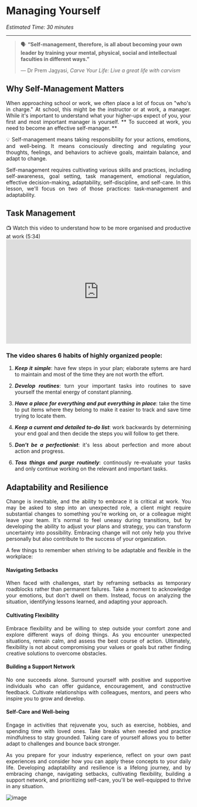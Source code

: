 # Managing Yourself

*Estimated Time: 30 minutes*

---

>  🗣 **“Self-management, therefore, is all about becoming your own leader by training your mental, physical, social and intellectual faculties in different ways.”**
>
>  — Dr Prem Jagyasi, _Carve Your Life: Live a great life with carvism_
<div style='text-align: justify;'>

 ## Why Self-Management Matters
 When approaching school or work, we often place a lot of focus on "who's in charge." At school, this might be the instructor or at work, a manager. While it's important to understand what your higher-ups expect of you, your first and most important manager is yourself. ** To succeed at work, you need to become an effective self-manager. 
** 
 
 <aside>
  💡 Self-management means taking responsibility for your actions, emotions, and well-being. It means consciously directing and regulating your thoughts, feelings, and behaviors to achieve goals, maintain balance, and adapt to change.
 </aside>
 
Self-management requires cultivating various skills and practices, including self-awareness, goal setting, task management, emotional regulation, effective decision-making, adaptability, self-discipline, and self-care. In this lesson, we'll focus on two of those practices: task-management and adaptability. 

 
 ## Task Management 

<aside> 
 📺 Watch this video to understand how to be more organised and productive at work (5:34)
 </aside>

 <div style="position: relative; padding-bottom: 56.25%; height: 0;">
  <iframe width="560" height="315" src="https://www.youtube.com/embed/88MjoZalHpM" title="YouTube video player" frameborder="0" allow="accelerometer; autoplay; clipboard-write; encrypted-media; gyroscope; picture-in-picture; web-share" allowfullscreen style="position: absolute; top: 0; left: 0; width: 100%; height: 100%;"></iframe>
</div>

### The video shares 6 habits of highly organized people:
 
1. _**Keep it simple**_: have few steps in your plan; elaborate sytems are hard to maintain and most of the time they are not worth the effort.
 
2. _**Develop routines**_: turn your important tasks into routines to save yourself the mental energy of constant planning.
 
3. _**Have a place for everything and put everything in place**_: take the time to put items where they belong to make it easier to track and save time trying to locate them.
 
4. _**Keep a current and detailed to-do list**_: work backwards by determining your end goal and then decide the steps you will follow to get there.
 
5. _**Don't be a perfectionist**_: it's less about perfection and more about action and progress.
 
6. _**Toss things and purge routinely**_: continously re-evaluate your tasks and only continue working on the relevant and important tasks.


## Adaptability and Resilience

Change is inevitable, and the ability to embrace it is critical at work. You may be asked to step into an unexpected role, a client might require substantial changes to something you're working on, or a colleague might leave your team. It's normal to feel uneasy during transitions, but by developing the ability to adjust your plans and strategy, you can transform uncertainty into possibility. Embracing change will not only help you thrive personally but also contribute to the success of your organization.

A few things to remember when striving to be adaptable and flexible in the workplace:

#### Navigating Setbacks

When faced with challenges, start by reframing setbacks as temporary roadblocks rather than permanent failures. Take a moment to acknowledge your emotions, but don't dwell on them. Instead, focus on analyzing the situation, identifying lessons learned, and adapting your approach.

#### Cultivating Flexibility

Embrace flexibility and be willing to step outside your comfort zone and explore different ways of doing things. As you encounter unexpected situations, remain calm, and assess the best course of action. Ultimately, flexibility is not about compromising your values or goals but rather finding creative solutions to overcome obstacles.

#### Building a Support Network

No one succeeds alone. Surround yourself with positive and supportive individuals who can offer guidance, encouragement, and constructive feedback. Cultivate relationships with colleagues, mentors, and peers who inspire you to grow and develop.

#### Self-Care and Well-being

Engage in activities that rejuvenate you, such as exercise, hobbies, and spending time with loved ones. Take breaks when needed and practice mindfulness to stay grounded. Taking care of yourself allows you to better adapt to challenges and bounce back stronger.

 

As you prepare for your industry experience, reflect on your own past experiences and consider how you can apply these concepts to your daily life. Developing adaptability and resilience is a lifelong journey, and by embracing change, navigating setbacks, cultivating flexibility, building a support network, and prioritizing self-care, you'll be well-equipped to thrive in any situation.

![image](https://user-images.githubusercontent.com/1774663/230725833-adb05c18-8f41-40b0-994d-4f3004dea9d4.png](https://www.google.com/url?sa=i&url=https%3A%2F%2Fwhatedsaid.wordpress.com%2F2009%2F11%2F01%2F231%2F&psig=AOvVaw1lTJ3BmNwECNDSdDWCSfmT&ust=1685784458119000&source=images&cd=vfe&ved=0CA4QjRxqFwoTCJja4M-ipP8CFQAAAAAdAAAAABAD)](https://www.google.com/url?sa=i&url=https%3A%2F%2Fquotefancy.com%2Fquote%2F1575455%2FJohn-Powell-Communication-works-for-those-who-work-at-it&psig=AOvVaw3mNfNwOkwjHpM1HB84s-25&ust=1685785782891000&source=images&cd=vfe&ved=0CA4QjRxqFwoTCPDqj_unpP8CFQAAAAAdAAAAABAR)](https://www.google.com/url?sa=i&url=https%3A%2F%2Fwww.quotespedia.org%2Fauthors%2Fc%2Fcharles-darwin%2Fit-is-not-the-strongest-of-the-species-that-survive-nor-the-most-intelligent-but-the-one-most-responsive-to-change-charles-darwin%2F&psig=AOvVaw2aax1KQI7mWXXbjyRZzmeJ&ust=1685786314860000&source=images&cd=vfe&ved=0CA4QjRxqFwoTCOCzvseppP8CFQAAAAAdAAAAABAD))
</div>
